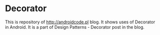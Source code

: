 # Decorator
This is repository of http://androidcode.pl blog. It shows uses of Decorator in Android. It is a part of Design Patterns - Decorator post in the blog.
